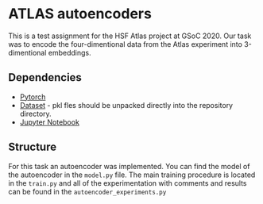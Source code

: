 # ATLAS autoencoders

This is a test assignment for the  HSF Atlas project at GSoC 2020. Our task was to encode the four-dimentional data from the Atlas experiment into 3-dimentional embeddings. 

## Dependencies

* [Pytorch](https://pytorch.org/get-started/locally/)
* [Dataset](link-was-temporaly-removed) - pkl fles should be unpacked directly into the repository directory.
* [Jupyter Notebook](https://jupyter.org/install.html)


## Structure
For this task an autoencoder was implemented. You can find the model of the autoencoder in the ```model.py``` file. The main training procedure is located in the ```train.py``` and all of the experimentation with comments and results can be found in the ```autoencoder_experiments.py```